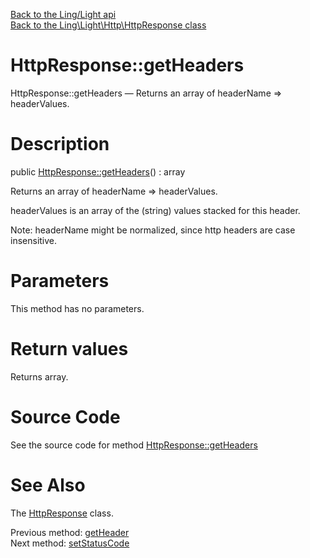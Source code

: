 [Back to the Ling/Light api](https://github.com/lingtalfi/Light/blob/master/doc/api/Ling/Light.md)<br>
[Back to the Ling\Light\Http\HttpResponse class](https://github.com/lingtalfi/Light/blob/master/doc/api/Ling/Light/Http/HttpResponse.md)


HttpResponse::getHeaders
================



HttpResponse::getHeaders — Returns an array of headerName => headerValues.




Description
================


public [HttpResponse::getHeaders](https://github.com/lingtalfi/Light/blob/master/doc/api/Ling/Light/Http/HttpResponse/getHeaders.md)() : array




Returns an array of headerName => headerValues.

headerValues is an array of the (string) values stacked for this header.

Note: headerName might be normalized, since http headers are case insensitive.




Parameters
================

This method has no parameters.


Return values
================

Returns array.








Source Code
===========
See the source code for method [HttpResponse::getHeaders](https://github.com/lingtalfi/Light/blob/master/Http/HttpResponse.php#L234-L237)


See Also
================

The [HttpResponse](https://github.com/lingtalfi/Light/blob/master/doc/api/Ling/Light/Http/HttpResponse.md) class.

Previous method: [getHeader](https://github.com/lingtalfi/Light/blob/master/doc/api/Ling/Light/Http/HttpResponse/getHeader.md)<br>Next method: [setStatusCode](https://github.com/lingtalfi/Light/blob/master/doc/api/Ling/Light/Http/HttpResponse/setStatusCode.md)<br>


